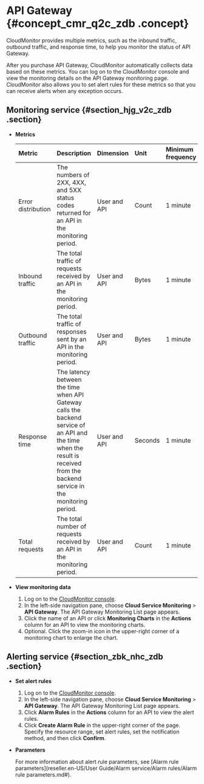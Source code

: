 # API Gateway {#concept_cmr_q2c_zdb .concept}

CloudMonitor provides multiple metrics, such as the inbound traffic, outbound traffic, and response time, to help you monitor the status of API Gateway.

After you purchase API Gateway, CloudMonitor automatically collects data based on these metrics. You can log on to the CloudMonitor console and view the monitoring details on the API Gateway monitoring page. CloudMonitor also allows you to set alert rules for these metrics so that you can receive alerts when any exception occurs.

## Monitoring service {#section_hjg_v2c_zdb .section}

-   **Metrics** 

    |Metric|Description|Dimension|Unit|Minimum frequency|
    |:-----|:----------|:--------|:---|:----------------|
    |Error distribution|The numbers of 2XX, 4XX, and 5XX status codes returned for an API in the monitoring period.|User and API|Count|1 minute|
    |Inbound traffic|The total traffic of requests received by an API in the monitoring period.|User and API|Bytes|1 minute|
    |Outbound traffic|The total traffic of responses sent by an API in the monitoring period.|User and API|Bytes|1 minute|
    |Response time|The latency between the time when API Gateway calls the backend service of an API and the time when the result is received from the backend service in the monitoring period.|User and API|Seconds|1 minute|
    |Total requests|The total number of requests received by an API in the monitoring period.|User and API|Count|1 minute|

-   **View monitoring data** 
    1.  Log on to the [CloudMonitor console](https://partners-intl.console.aliyun.com/#/cms).
    2.  In the left-side navigation pane, choose **Cloud Service Monitoring** \> **API Gateway**. The API Gateway Monitoring List page appears.
    3.  Click the name of an API or click **Monitoring Charts** in the **Actions** column for an API to view the monitoring charts.
    4.  Optional. Click the zoom-in icon in the upper-right corner of a monitoring chart to enlarge the chart.

## Alerting service {#section_zbk_nhc_zdb .section}

-   **Set alert rules** 
    1.  Log on to the [CloudMonitor console](https://partners-intl.console.aliyun.com/#/cms).
    2.  In the left-side navigation pane, choose **Cloud Service Monitoring** \> **API Gateway**. The API Gateway Monitoring List page appears.
    3.  Click **Alarm Rules** in the **Actions** column for an API to view the alert rules.
    4.  Click **Create Alarm Rule** in the upper-right corner of the page. Specify the resource range, set alert rules, set the notification method, and then click **Confirm**.
-   **Parameters** 

    For more information about alert rule parameters, see [Alarm rule parameters](reseller.en-US/User Guide/Alarm service/Alarm rules/Alarm rule parameters.md#).


